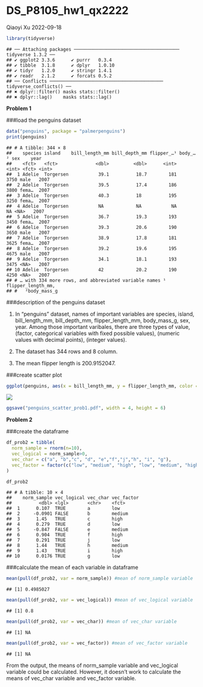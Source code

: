 DS_P8105_hw1_qx2222
================
Qiaoyi Xu
2022-09-18

``` r
library(tidyverse)
```

    ## ── Attaching packages ─────────────────────────────────────── tidyverse 1.3.2 ──
    ## ✔ ggplot2 3.3.6      ✔ purrr   0.3.4 
    ## ✔ tibble  3.1.8      ✔ dplyr   1.0.10
    ## ✔ tidyr   1.2.0      ✔ stringr 1.4.1 
    ## ✔ readr   2.1.2      ✔ forcats 0.5.2 
    ## ── Conflicts ────────────────────────────────────────── tidyverse_conflicts() ──
    ## ✖ dplyr::filter() masks stats::filter()
    ## ✖ dplyr::lag()    masks stats::lag()

**Problem 1**

\###load the penguins dataset

``` r
data("penguins", package = "palmerpenguins")
print(penguins) 
```

    ## # A tibble: 344 × 8
    ##    species island    bill_length_mm bill_depth_mm flipper_…¹ body_…² sex    year
    ##    <fct>   <fct>              <dbl>         <dbl>      <int>   <int> <fct> <int>
    ##  1 Adelie  Torgersen           39.1          18.7        181    3750 male   2007
    ##  2 Adelie  Torgersen           39.5          17.4        186    3800 fema…  2007
    ##  3 Adelie  Torgersen           40.3          18          195    3250 fema…  2007
    ##  4 Adelie  Torgersen           NA            NA           NA      NA <NA>   2007
    ##  5 Adelie  Torgersen           36.7          19.3        193    3450 fema…  2007
    ##  6 Adelie  Torgersen           39.3          20.6        190    3650 male   2007
    ##  7 Adelie  Torgersen           38.9          17.8        181    3625 fema…  2007
    ##  8 Adelie  Torgersen           39.2          19.6        195    4675 male   2007
    ##  9 Adelie  Torgersen           34.1          18.1        193    3475 <NA>   2007
    ## 10 Adelie  Torgersen           42            20.2        190    4250 <NA>   2007
    ## # … with 334 more rows, and abbreviated variable names ¹​flipper_length_mm,
    ## #   ²​body_mass_g

\###description of the penguins dataset

1.  In “penguins” dataset, names of important variables are species,
    island, bill_length_mm, bill_depth_mm, flipper_length_mm,
    body_mass_g, sex, year. Among those important varibales, there are
    three types of value, <fctr>(factor, categorical variables with
    fixed possible values), <dbl>(numeric values with decimal points),
    <int>(integer values).

2.  The dataset has 344 rows and 8 column.

3.  The mean flipper length is 200.9152047.

\###create scatter plot

``` r
ggplot(penguins, aes(x = bill_length_mm, y = flipper_length_mm, color = species)) + geom_point()
```

![](DS_P8105_hw1_qx2222_files/figure-gfm/unnamed-chunk-3-1.png)<!-- -->

``` r
ggsave("penguins_scatter_prob1.pdf", width = 4, height = 6)
```

**Problem 2**

\###create the dataframe

``` r
df_prob2 = tibble(
  norm_sample = rnorm(n=10),
  vec_logical = norm_sample>0,
  vec_char = c("a", "b","c", "d", "e","f","j","h", "i", "g"),
  vec_factor = factor(c("low", "medium", "high", "low", "medium", "high","low", "medium", "high", "low"))
)

df_prob2
```

    ## # A tibble: 10 × 4
    ##    norm_sample vec_logical vec_char vec_factor
    ##          <dbl> <lgl>       <chr>    <fct>     
    ##  1      0.107  TRUE        a        low       
    ##  2     -0.0901 FALSE       b        medium    
    ##  3      1.45   TRUE        c        high      
    ##  4      0.279  TRUE        d        low       
    ##  5     -0.847  FALSE       e        medium    
    ##  6      0.904  TRUE        f        high      
    ##  7      0.291  TRUE        j        low       
    ##  8      1.44   TRUE        h        medium    
    ##  9      1.43   TRUE        i        high      
    ## 10      0.0176 TRUE        g        low

\###calculate the mean of each variable in dataframe

``` r
mean(pull(df_prob2, var = norm_sample)) #mean of norm_sample variable
```

    ## [1] 0.4985027

``` r
mean(pull(df_prob2, var = vec_logical)) #mean of vec_logical variable
```

    ## [1] 0.8

``` r
mean(pull(df_prob2, var = vec_char)) #mean of vec_char variable
```

    ## [1] NA

``` r
mean(pull(df_prob2, var = vec_factor)) #mean of vec_factor variable
```

    ## [1] NA

From the output, the means of norm_sample variable and vec_logical
variable could be calculated. However, it doesn’t work to calculate the
means of vec_char variable and vec_factor variable.
